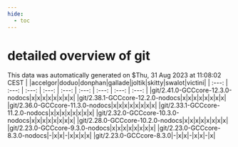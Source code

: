 ```yaml
---
hide:
  - toc
---
```


detailed overview of git
========================


This data was automatically generated on $Thu, 31 Aug 2023 at 11:08:02 CEST
| |accelgor|doduo|donphan|gallade|joltik|skitty|swalot|victini|
| :---: | :---: | :---: | :---: | :---: | :---: | :---: | :---: | :---: |
|git/2.41.0-GCCcore-12.3.0-nodocs|x|x|x|x|x|x|x|x|
|git/2.38.1-GCCcore-12.2.0-nodocs|x|x|x|x|x|x|x|x|
|git/2.36.0-GCCcore-11.3.0-nodocs|x|x|x|x|x|x|x|x|
|git/2.33.1-GCCcore-11.2.0-nodocs|x|x|x|x|x|x|x|x|
|git/2.32.0-GCCcore-10.3.0-nodocs|x|x|x|x|x|x|x|x|
|git/2.28.0-GCCcore-10.2.0-nodocs|x|x|x|x|x|x|x|x|
|git/2.23.0-GCCcore-9.3.0-nodocs|x|x|x|x|x|x|x|x|
|git/2.23.0-GCCcore-8.3.0-nodocs|-|x|x|-|x|x|x|x|
|git/2.23.0-GCCcore-8.3.0|-|x|x|-|x|x|-|x|
